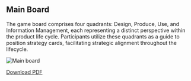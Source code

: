 ## Main Board

The game board comprises four quadrants: Design, Produce, Use, and Information Management, each representing a distinct perspective within the product life cycle. Participants utilize these quadrants as a guide to position strategy cards, facilitating strategic alignment throughout the lifecycle.



![Main board](https://t-nagesh.github.io/toolkitupdateloopholes.github.io/assets/images/mainboard@300x-100.jpg)

[Download PDF](https://t-nagesh.github.io/toolkitupdateloopholes.github.io/assets/images/mainboard.pdf)


